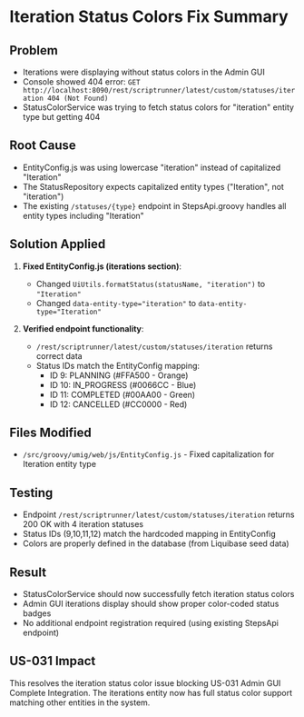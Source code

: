 # Iteration Status Colors Fix Summary

## Problem

- Iterations were displaying without status colors in the Admin GUI
- Console showed 404 error: `GET http://localhost:8090/rest/scriptrunner/latest/custom/statuses/iteration 404 (Not Found)`
- StatusColorService was trying to fetch status colors for "iteration" entity type but getting 404

## Root Cause

- EntityConfig.js was using lowercase "iteration" instead of capitalized "Iteration"
- The StatusRepository expects capitalized entity types ("Iteration", not "iteration")
- The existing `/statuses/{type}` endpoint in StepsApi.groovy handles all entity types including "Iteration"

## Solution Applied

1. **Fixed EntityConfig.js (iterations section)**:
   - Changed `UiUtils.formatStatus(statusName, "iteration")` to `"Iteration"`
   - Changed `data-entity-type="iteration"` to `data-entity-type="Iteration"`

2. **Verified endpoint functionality**:
   - `/rest/scriptrunner/latest/custom/statuses/iteration` returns correct data
   - Status IDs match the EntityConfig mapping:
     - ID 9: PLANNING (#FFA500 - Orange)
     - ID 10: IN_PROGRESS (#0066CC - Blue)
     - ID 11: COMPLETED (#00AA00 - Green)
     - ID 12: CANCELLED (#CC0000 - Red)

## Files Modified

- `/src/groovy/umig/web/js/EntityConfig.js` - Fixed capitalization for Iteration entity type

## Testing

- Endpoint `/rest/scriptrunner/latest/custom/statuses/iteration` returns 200 OK with 4 iteration statuses
- Status IDs (9,10,11,12) match the hardcoded mapping in EntityConfig
- Colors are properly defined in the database (from Liquibase seed data)

## Result

- StatusColorService should now successfully fetch iteration status colors
- Admin GUI iterations display should show proper color-coded status badges
- No additional endpoint registration required (using existing StepsApi endpoint)

## US-031 Impact

This resolves the iteration status color issue blocking US-031 Admin GUI Complete Integration. The iterations entity now has full status color support matching other entities in the system.
